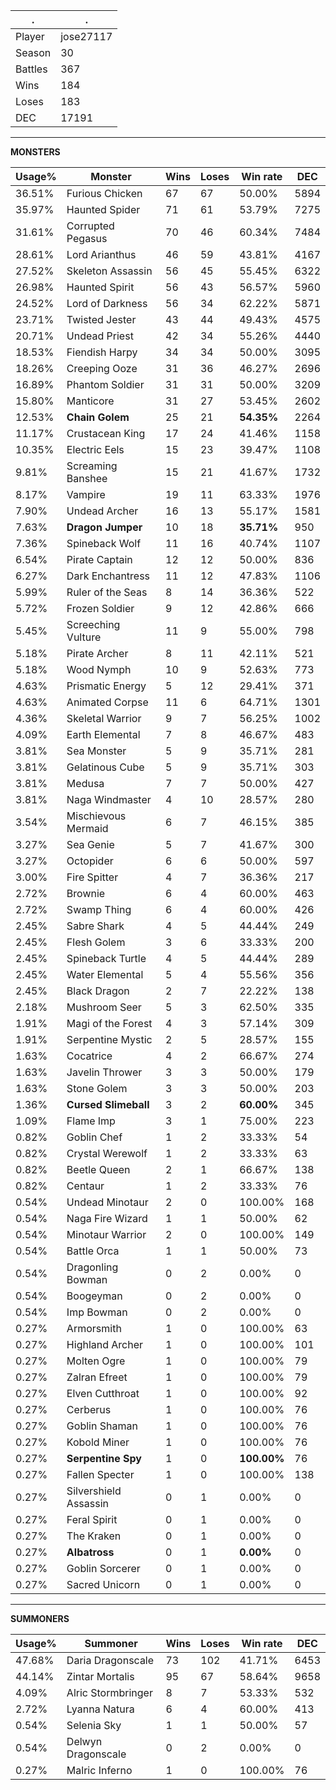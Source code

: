 .|.
|-|-
Player|jose27117
Season|30
Battles|367
Wins|184
Loses|183
DEC|17191

---
**MONSTERS**

Usage%|Monster|Wins|Loses|Win rate|DEC|
-|-|-|-|-|-|
36.51%|Furious Chicken|67|67|50.00%|5894|
35.97%|Haunted Spider|71|61|53.79%|7275|
31.61%|Corrupted Pegasus|70|46|60.34%|7484|
28.61%|Lord Arianthus|46|59|43.81%|4167|
27.52%|Skeleton Assassin|56|45|55.45%|6322|
26.98%|Haunted Spirit|56|43|56.57%|5960|
24.52%|Lord of Darkness|56|34|62.22%|5871|
23.71%|Twisted Jester|43|44|49.43%|4575|
20.71%|Undead Priest|42|34|55.26%|4440|
18.53%|Fiendish Harpy|34|34|50.00%|3095|
18.26%|Creeping Ooze|31|36|46.27%|2696|
16.89%|Phantom Soldier|31|31|50.00%|3209|
15.80%|Manticore|31|27|53.45%|2602|
12.53%|**Chain Golem**|25|21|**54.35%**|2264|
11.17%|Crustacean King|17|24|41.46%|1158|
10.35%|Electric Eels|15|23|39.47%|1108|
9.81%|Screaming Banshee|15|21|41.67%|1732|
8.17%|Vampire|19|11|63.33%|1976|
7.90%|Undead Archer|16|13|55.17%|1581|
7.63%|**Dragon Jumper**|10|18|**35.71%**|950|
7.36%|Spineback Wolf|11|16|40.74%|1107|
6.54%|Pirate Captain|12|12|50.00%|836|
6.27%|Dark Enchantress|11|12|47.83%|1106|
5.99%|Ruler of the Seas|8|14|36.36%|522|
5.72%|Frozen Soldier|9|12|42.86%|666|
5.45%|Screeching Vulture|11|9|55.00%|798|
5.18%|Pirate Archer|8|11|42.11%|521|
5.18%|Wood Nymph|10|9|52.63%|773|
4.63%|Prismatic Energy|5|12|29.41%|371|
4.63%|Animated Corpse|11|6|64.71%|1301|
4.36%|Skeletal Warrior|9|7|56.25%|1002|
4.09%|Earth Elemental|7|8|46.67%|483|
3.81%|Sea Monster|5|9|35.71%|281|
3.81%|Gelatinous Cube|5|9|35.71%|303|
3.81%|Medusa|7|7|50.00%|427|
3.81%|Naga Windmaster|4|10|28.57%|280|
3.54%|Mischievous Mermaid|6|7|46.15%|385|
3.27%|Sea Genie|5|7|41.67%|300|
3.27%|Octopider|6|6|50.00%|597|
3.00%|Fire Spitter|4|7|36.36%|217|
2.72%|Brownie|6|4|60.00%|463|
2.72%|Swamp Thing|6|4|60.00%|426|
2.45%|Sabre Shark|4|5|44.44%|249|
2.45%|Flesh Golem|3|6|33.33%|200|
2.45%|Spineback Turtle|4|5|44.44%|289|
2.45%|Water Elemental|5|4|55.56%|356|
2.45%|Black Dragon|2|7|22.22%|138|
2.18%|Mushroom Seer|5|3|62.50%|335|
1.91%|Magi of the Forest|4|3|57.14%|309|
1.91%|Serpentine Mystic|2|5|28.57%|155|
1.63%|Cocatrice|4|2|66.67%|274|
1.63%|Javelin Thrower|3|3|50.00%|179|
1.63%|Stone Golem|3|3|50.00%|203|
1.36%|**Cursed Slimeball**|3|2|**60.00%**|345|
1.09%|Flame Imp|3|1|75.00%|223|
0.82%|Goblin Chef|1|2|33.33%|54|
0.82%|Crystal Werewolf|1|2|33.33%|63|
0.82%|Beetle Queen|2|1|66.67%|138|
0.82%|Centaur|1|2|33.33%|76|
0.54%|Undead Minotaur|2|0|100.00%|168|
0.54%|Naga Fire Wizard|1|1|50.00%|62|
0.54%|Minotaur Warrior|2|0|100.00%|149|
0.54%|Battle Orca|1|1|50.00%|73|
0.54%|Dragonling Bowman|0|2|0.00%|0|
0.54%|Boogeyman|0|2|0.00%|0|
0.54%|Imp Bowman|0|2|0.00%|0|
0.27%|Armorsmith|1|0|100.00%|63|
0.27%|Highland Archer|1|0|100.00%|101|
0.27%|Molten Ogre|1|0|100.00%|79|
0.27%|Zalran Efreet|1|0|100.00%|79|
0.27%|Elven Cutthroat|1|0|100.00%|92|
0.27%|Cerberus|1|0|100.00%|76|
0.27%|Goblin Shaman|1|0|100.00%|76|
0.27%|Kobold Miner|1|0|100.00%|76|
0.27%|**Serpentine Spy**|1|0|**100.00%**|76|
0.27%|Fallen Specter|1|0|100.00%|138|
0.27%|Silvershield Assassin|0|1|0.00%|0|
0.27%|Feral Spirit|0|1|0.00%|0|
0.27%|The Kraken|0|1|0.00%|0|
0.27%|**Albatross**|0|1|**0.00%**|0|
0.27%|Goblin Sorcerer|0|1|0.00%|0|
0.27%|Sacred Unicorn|0|1|0.00%|0|

---
**SUMMONERS**

Usage%|Summoner|Wins|Loses|Win rate|DEC|
-|-|-|-|-|-|
47.68%|Daria Dragonscale|73|102|41.71%|6453|
44.14%|Zintar Mortalis|95|67|58.64%|9658|
4.09%|Alric Stormbringer|8|7|53.33%|532|
2.72%|Lyanna Natura|6|4|60.00%|413|
0.54%|Selenia Sky|1|1|50.00%|57|
0.54%|Delwyn Dragonscale|0|2|0.00%|0|
0.27%|Malric Inferno|1|0|100.00%|76|
